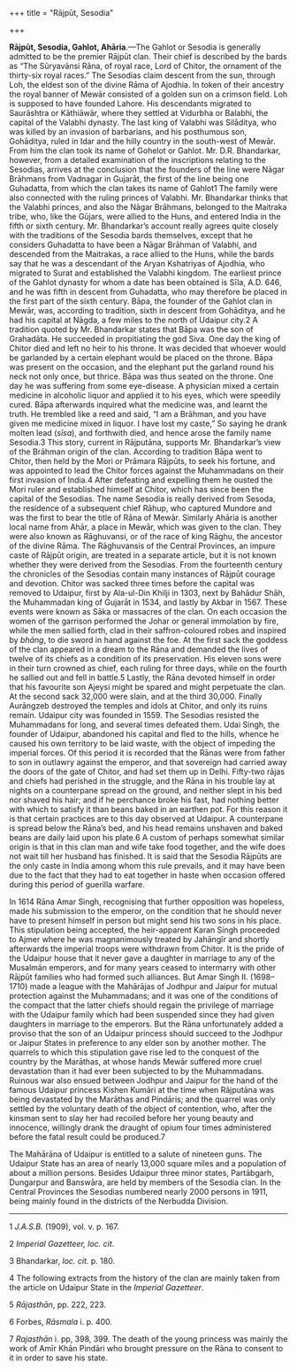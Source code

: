 +++
title = "Rājpūt, Sesodia"

+++

**Rājpūt, Sesodia, Gahlot, Ahāria**.—The Gahlot or Sesodia is generally admitted to be the premier Rājpūt clan. Their chief is described by the bards as “The Sūryavānsi Rāna, of royal race, Lord of Chitor, the ornament of the thirty-six royal races.” The Sesodias claim descent from the sun, through Loh, the eldest son of the divine Rāma of Ajodhia. In token of their ancestry the royal banner of Mewār consisted of a golden sun on a crimson field. Loh is supposed to have founded Lahore. His descendants migrated to Saurāshtra or Kāthiāwār, where they settled at Vidurbha or Balabhi, the capital of the Valabhi dynasty. The last king of Valabhi was Silāditya, who was killed by an invasion of barbarians, and his posthumous son, Gohāditya, ruled in Idar and the hilly country in the south-west of Mewār. From him the clan took its name of Gohelot or Gahlot. Mr. D.R. Bhandarkar, however, from a detailed examination of the inscriptions relating to the Sesodias, arrives at the conclusion that the founders of the line were Nāgar Brāhmans from Vadnagar in Gujarāt, the first of the line being one Guhadatta, from which the clan takes its name of Gahlot1 The family were also connected with the ruling princes of Valabhi. Mr. Bhandarkar thinks that the Valabhi princes, and also the Nāgar Brāhmans, belonged to the Maitraka tribe, who, like the Gūjars, were allied to the Huns, and entered India in the fifth or sixth century. Mr. Bhandarkar’s account really agrees quite closely with the traditions of the Sesodia bards themselves, except that he considers Guhadatta to have been a Nāgar Brāhman of Valabhi, and descended from the Maitrakas, a race allied to the Huns, while the bards say that he was a descendant of the Aryan Kshatriyas of Ajodhia, who migrated to Surat and established the Valabhi kingdom. The earliest prince of the Gahlot dynasty for whom a date has been obtained is Sīla, A.D. 646, and he was fifth in descent from Guhadatta, who may therefore be placed in the first part of the sixth century. Bāpa, the founder of the Gahlot clan in Mewār, was, according to tradition, sixth in descent from Gohāditya, and he had his capital at Nāgda, a few miles to the north of Udaipur city.2 A tradition quoted by Mr. Bhandarkar states that Bāpa was the son of Grahadāta. He succeeded in propitiating the god Siva. One day the king of Chitor died and left no heir to his throne. It was decided that whoever would be garlanded by a certain elephant would be placed on the throne. Bāpa was present on the occasion, and the elephant put the garland round his neck not only once, but thrice. Bāpa was thus seated on the throne. One day he was suffering from some eye-disease. A physician mixed a certain medicine in alcoholic liquor and applied it to his eyes, which were speedily cured. Bāpa afterwards inquired what the medicine was, and learnt the truth. He trembled like a reed and said, “I am a Brāhman, and you have given me medicine mixed in liquor. I have lost my caste,” So saying he drank molten lead \(*sīsa*\), and forthwith died, and hence arose the family name Sesodia.3 This story, current in Rājputāna, supports Mr. Bhandarkar’s view of the Brāhman origin of the clan. According to tradition Bāpa went to Chitor, then held by the Mori or Prāmara Rājpūts, to seek his fortune, and was appointed to lead the Chitor forces against the Muhammadans on their first invasion of India.4 After defeating and expelling them he ousted the Mori ruler and established himself at Chitor, which has since been the capital of the Sesodias. The name Sesodia is really derived from Sesoda, the residence of a subsequent chief Rāhup, who captured Mundore and was the first to bear the title of Rāna of Mewār. Similarly Ahāria is another local name from Ahār, a place in Mewār, which was given to the clan. They were also known as Rāghuvansi, or of the race of king Rāghu, the ancestor of the divine Rāma. The Rāghuvansis of the Central Provinces, an impure caste of Rājpūt origin, are treated in a separate article, but it is not known whether they were derived from the Sesodias. From the fourteenth century the chronicles of the Sesodias contain many instances of Rājpūt courage and devotion. Chitor was sacked three times before the capital was removed to Udaipur, first by Ala-ul-Din Khilji in 1303, next by Bahādur Shāh, the Muhammadan king of Gujarāt in 1534, and lastly by Akbar in 1567. These events were known as Sāka or massacres of the clan. On each occasion the women of the garrison performed the Johar or general immolation by fire, while the men sallied forth, clad in their saffron-coloured robes and inspired by *bhāng*, to die sword in hand against the foe. At the first sack the goddess of the clan appeared in a dream to the Rāna and demanded the lives of twelve of its chiefs as a condition of its preservation. His eleven sons were in their turn crowned as chief, each ruling for three days, while on the fourth he sallied out and fell in battle.5 Lastly, the Rāna devoted himself in order that his favourite son Ajeysi might be spared and might perpetuate the clan. At the second sack 32,000 were slain, and at the third 30,000. Finally Aurāngzeb destroyed the temples and idols at Chitor, and only its ruins remain. Udaipur city was founded in 1559. The Sesodias resisted the Muhammadans for long, and several times defeated them. Udai Singh, the founder of Udaipur, abandoned his capital and fled to the hills, whence he caused his own territory to be laid waste, with the object of impeding the imperial forces. Of this period it is recorded that the Rānas were from father to son in outlawry against the emperor, and that sovereign had carried away the doors of the gate of Chitor, and had set them up in Delhi. Fifty-two rājas and chiefs had perished in the struggle, and the Rāna in his trouble lay at nights on a counterpane spread on the ground, and neither slept in his bed nor shaved his hair; and if he perchance broke his fast, had nothing better with which to satisfy it than beans baked in an earthen pot. For this reason it is that certain practices are to this day observed at Udaipur. A counterpane is spread below the Rāna’s bed, and his head remains unshaven and baked beans are daily laid upon his plate.6 A custom of perhaps somewhat similar origin is that in this clan man and wife take food together, and the wife does not wait till her husband has finished. It is said that the Sesodia Rājpūts are the only caste in India among whom this rule prevails, and it may have been due to the fact that they had to eat together in haste when occasion offered during this period of guerilla warfare. 

In 1614 Rāna Amar Singh, recognising that further opposition was hopeless, made his submission to the emperor, on the condition that he should never have to present himself in person but might send his two sons in his place. This stipulation being accepted, the heir-apparent Karan Singh proceeded to Ajmer where he was magnanimously treated by Jahāngīr and shortly afterwards the imperial troops were withdrawn from Chitor. It is the pride of the Udaipur house that it never gave a daughter in marriage to any of the Musalmān emperors, and for many years ceased to intermarry with other Rājpūt families who had formed such alliances. But Amar Singh II. \(1698–1710\) made a league with the Mahārājas of Jodhpur and Jaipur for mutual protection against the Muhammadans; and it was one of the conditions of the compact that the latter chiefs should regain the privilege of marriage with the Udaipur family which had been suspended since they had given daughters in marriage to the emperors. But the Rāna unfortunately added a proviso that the son of an Udaipur princess should succeed to the Jodhpur or Jaipur States in preference to any elder son by another mother. The quarrels to which this stipulation gave rise led to the conquest of the country by the Marāthas, at whose hands Mewār suffered more cruel devastation than it had ever been subjected to by the Muhammadans. Ruinous war also ensued between Jodhpur and Jaipur for the hand of the famous Udaipur princess Kishen Kumāri at the time when Rājputāna was being devastated by the Marāthas and Pindāris; and the quarrel was only settled by the voluntary death of the object of contention, who, after the kinsman sent to slay her had recoiled before her young beauty and innocence, willingly drank the draught of opium four times administered before the fatal result could be produced.7 

The Mahārāna of Udaipur is entitled to a salute of nineteen guns. The Udaipur State has an area of nearly 13,000 square miles and a population of about a million persons. Besides Udaipur three minor states, Partābgarh, Dungarpur and Banswāra, are held by members of the Sesodia clan. In the Central Provinces the Sesodias numbered nearly 2000 persons in 1911, being mainly found in the districts of the Nerbudda Division. 


* * *

1 *J.A.S.B.* \(1909\), vol. v. p. 167. 

2 *Imperial Gazetteer, loc. cit*. 

3 Bhandarkar, *loc. cit.* p. 180. 

4 The following extracts from the history of the clan are mainly taken from the article on Udaipur State in the *Imperial Gazetteer*. 

5 *Rājasthān*, pp. 222, 223. 

6 Forbes, *Rāsmala* i. p. 400. 

7 *Rajasthān* i. pp, 398, 399. The death of the young princess was mainly the work of Amīr Khān Pindāri who brought pressure on the Rāna to consent to it in order to save his state. 



